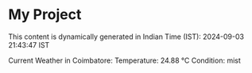 # My Project

This content is dynamically generated in Indian Time (IST): 2024-09-03 21:43:47 IST


Current Weather in Coimbatore:
Temperature: 24.88 °C
Condition: mist
